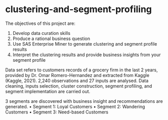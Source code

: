 # clustering-and-segment-profiling

The objectives of this project are:
1. Develop data curation skills
2. Produce a rational business question
3. Use SAS Enterprise Miner to generate clustering and segment profile results
4. Interpret the clustering results and provide business insights from your segment
profile

Data set refers to customers records of a grocery firm in the last 2 years, provided by Dr. Omar Romero-Hernandez and extracted from Kaggle (Kaggle, 2021). 
2,240 observations and 27 inputs are analysed. Data cleaning, inputs selection, cluster construction, segment profiling, and segment implementation are carried out.

3 segments are discovered with business insight and recommendations are generated.
• Segment 1: Loyal Customers
• Segment 2: Wandering Customers
• Segment 3: Need-based Customers

